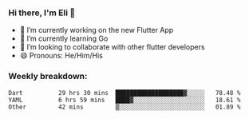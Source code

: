 ### Hi there, I'm Eli 👋
- 🔭 I’m currently working on the new Flutter App
- 🌱 I’m currently learning Go
- 🦄 I’m looking to collaborate with other flutter developers
- 😄 Pronouns: He/Him/His

### Weekly breakdown:
<!--START_SECTION:waka-->

```text
Dart          29 hrs 30 mins  ███████████████████▓░░░░░   78.48 %
YAML          6 hrs 59 mins   ████▓░░░░░░░░░░░░░░░░░░░░   18.61 %
Other         42 mins         ▒░░░░░░░░░░░░░░░░░░░░░░░░   01.89 %
```

<!--END_SECTION:waka-->
